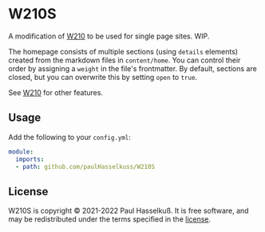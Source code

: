 # W210S

A modification of [W210](https://github.com/paulHasselkuss/W210) to be used for single page sites. WIP.

The homepage consists of multiple sections (using `details` elements) created from the markdown files in `content/home`. You can control their order by assigning a `weight` in the file's frontmatter. By default, sections are closed, but you can overwrite this by setting `open` to `true`.

See [W210](https://github.com/paulHasselkuss/W210) for other features.

## Usage

Add the following to your `config.yml`:

```YAML
module:
  imports:
  - path: github.com/paulHasselkuss/W210S
```

## License

W210S is copyright © 2021-2022 Paul Hasselkuß. It is free software, and may be redistributed under the terms specified in the [license](LICENSE.md).